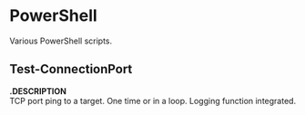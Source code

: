 # PowerShell
Various PowerShell scripts.

## Test-ConnectionPort
**.DESCRIPTION**  
TCP port ping to a target. One time or in a loop. Logging function integrated.  
